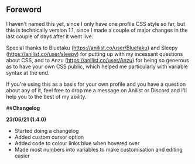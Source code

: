 ## **Foreword**

I haven't named this yet, since I only have one profile CSS style so far, but this is technically version 1.1,
since I made a couple of major changes in the last couple of days after it went live.

Special thanks to Bluetaku (https://anilist.co/user/Bluetaku) and Sleepy (https://anilist.co/user/sleepy) for putting up
with my incessant questions about CSS, and to Anzu (https://anilist.co/user/Anzu) for being so generous as to have your own
CSS public, which helped me particularly with variable syntax at the end.

If you're using this as a basis for your own profile and you have a question about any of it, feel free to drop me a message
on Anilist or Discord and I'll help you to the best of my ability.

##**Changelog**

**23/06/21 (1.4.0)**
- Started doing a changelog
- Added custom cursor option
- Added code to colour links blue when hovered over
- Made most numbers into variables to make customisation and editing easier

